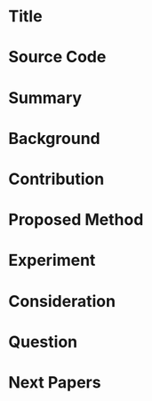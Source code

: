 # Title

# Source Code

# Summary

# Background

# Contribution

# Proposed Method

# Experiment

# Consideration

# Question

# Next Papers
